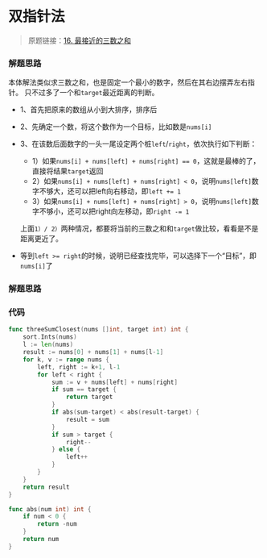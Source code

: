 # 双指针法
> 原题链接：[16. 最接近的三数之和](https://leetcode-cn.com/problems/3sum-closest/)
### 解题思路
本体解法类似求三数之和，也是固定一个最小的数字，然后在其右边摆弄左右指针。
只不过多了一个和``target``最近距离的判断。

* 1、首先把原来的数组从小到大排序，排序后
* 2、先确定一个数，将这个数作为一个目标，比如数是``nums[i]``
* 3、在该数后面数字的一头一尾设定两个桩``left``/``right``，依次执行如下判断：
	* 1）如果``nums[i] + nums[left] + nums[right] == 0``，这就是最棒的了，直接将结果``target``返回
	* 2）如果``nums[i] + nums[left] + nums[right] < 0``，说明``nums[left]``数字不够大，还可以把left向右移动，即``left += 1``	
	* 3）如果``nums[i] + nums[left] + nums[right] > 0``，说明``nums[left]``数字不够小，还可以把right向左移动，即``right -= 1``
	
	上面``1）/ 2）``两种情况，都要将当前的三数之和和``target``做比较，看看是不是距离更近了。
	
* 等到``left >= right``的时候，说明已经查找完毕，可以选择下一个“目标”，即``nums[i]``了

### 解题思路


### 代码

```go
func threeSumClosest(nums []int, target int) int {
	sort.Ints(nums)
	l := len(nums)
	result := nums[0] + nums[1] + nums[l-1]
	for k, v := range nums {
		left, right := k+1, l-1
		for left < right {
			sum := v + nums[left] + nums[right]
			if sum == target {
				return target
			}
			if abs(sum-target) < abs(result-target) {
				result = sum
			}
			if sum > target {
				right--
			} else {
				left++
			}
		}
	}
	return result
}

func abs(num int) int {
	if num < 0 {
		return -num
	}
	return num
}
```
